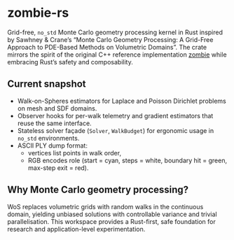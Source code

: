 # zombie-rs

Grid-free, `no_std` Monte Carlo geometry processing kernel in Rust inspired by
Sawhney & Crane’s “Monte Carlo Geometry Processing: A Grid-Free Approach to PDE-Based Methods on Volumetric Domains”. The
crate mirrors the spirit of the original C++ reference implementation
[zombie](https://github.com/rohan-sawhney/zombie) while embracing Rust’s safety
and composability.

## Current snapshot

- Walk-on-Spheres estimators for Laplace and Poisson Dirichlet problems on mesh
  and SDF domains.
- Observer hooks for per-walk telemetry and gradient estimators that reuse the
  same interface.
- Stateless solver façade (`Solver`, `WalkBudget`) for ergonomic usage in
  `no_std` environments.
- ASCII PLY dump format:
  - vertices list points in walk order,
  - RGB encodes role (start = cyan, steps = white, boundary hit = green, max-step exit = red).

## Why Monte Carlo geometry processing?

WoS replaces volumetric grids with random walks in the continuous domain,
yielding unbiased solutions with controllable variance and trivial
parallelisation. This workspace provides a Rust-first, safe foundation for
research and application-level experimentation.
